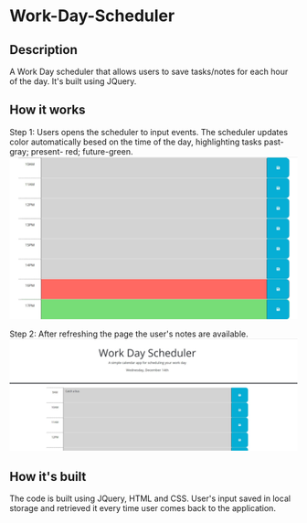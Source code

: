 # Work-Day-Scheduler

## Description
A Work Day scheduler that allows users to save tasks/notes for each hour of the day. It's built using JQuery.

## How it works
Step 1: Users opens the scheduler to input events. The scheduler updates color automatically besed on the time of the day, highlighting tasks past-gray; present- red; future-green.
![Screenshot](./assets/images/Screenshot%201.jpg)

Step 2: After refreshing the page the user's notes are available.
![Screenshot](./assets/images/Screenshot%202.jpg)

## How it's built
The code is built using JQuery, HTML and CSS. User's input saved in local storage and retrieved it every time user comes back to the application.